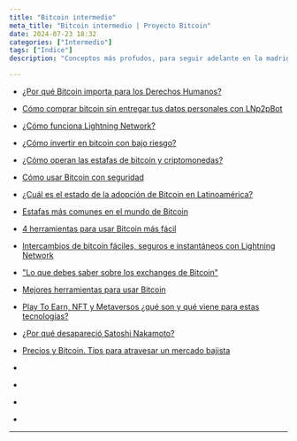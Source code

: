 ```yaml
---
title: "Bitcoin intermedio"
meta_title: "Bitcoin intermedio | Proyecto Bitcoin"
date: 2024-07-23 18:32
categories: ["Intermedio"]
tags: ["Indice"]
description: "Conceptos más profudos, para seguir adelante en la madriguera de conejo"

---
```


* [¿Por qué Bitcoin importa para los Derechos Humanos?](../bitcoin_derechos_humanos)

* [Cómo comprar bitcoin sin entregar tus datos personales con LNp2pBot](../como-comprar-bitcoin-sin-entregar-tus-datos-personales-con-lnp2pbot)

* [¿Cómo funciona Lightning Network?](../como-funciona-lightning-network)

* [¿Cómo invertir en bitcoin con bajo riesgo?](../como-invertir-en-bitcoin-con-bajo-riesgo)

* [¿Cómo operan las estafas de bitcoin y criptomonedas?](../como-operan-las-estafas-de-bitcoin-y-criptomonedas)

* [Cómo usar Bitcoin con seguridad](../como-usar-bitcoin-con-seguridad)

* [¿Cuál es el estado de la adopción de Bitcoin en Latinoamérica?](../cual-es-el-estado-de-la-adopcion-de-bitcoin-en-latinoamerica)

* [Estafas más comunes en el mundo de Bitcoin](../estafas-mas-comunes-en-el-mundo-de-bitcoin)

* [4 herramientas para usar Bitcoin más fácil](../herramientas-para-usar-bitcoin-mas-facil)

* [Intercambios de bitcoin fáciles, seguros e instantáneos con Lightning Network](../intercambios-de-bitcoin-faciles-seguros-e-instantaneos-con-lightning-network)

* ["Lo que debes saber sobre los exchanges de Bitcoin"](../como-usar-bitcoin-con-seguridad)

* [Mejores herramientas para usar Bitcoin](../mejores-herramientas-para-usar-bitcoin)

* [Play To Earn, NFT y Metaversos ¿qué son y qué viene para estas tecnologías?](../play-to-earn-nft-y-metaversos-que-son-y-que-viene-para-estas-tecnologias)

* [¿Por qué desapareció Satoshi Nakamoto?](../por-que-desaparecio-satoshi-nakamoto)

* [Precios y Bitcoin. Tips para atravesar un mercado bajista](../precios-y-bitcoin-tips-para-atravesar-un-mercado-bajista)

* []()

* []()

* []()

* []()

<hr>
